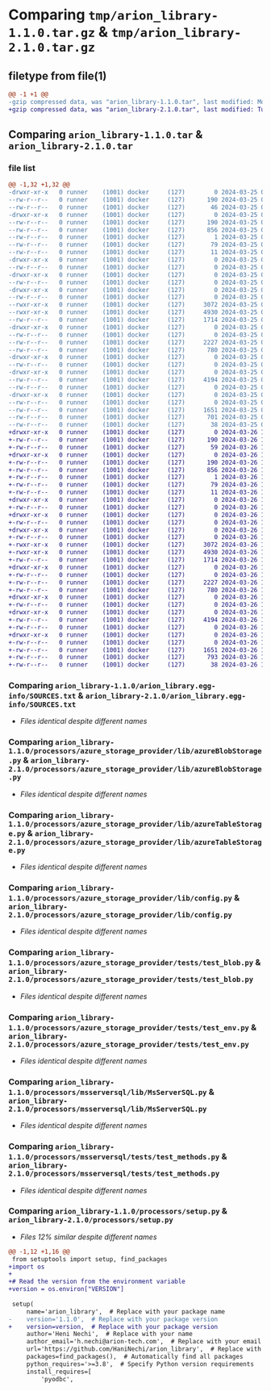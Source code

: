# Comparing `tmp/arion_library-1.1.0.tar.gz` & `tmp/arion_library-2.1.0.tar.gz`

## filetype from file(1)

```diff
@@ -1 +1 @@
-gzip compressed data, was "arion_library-1.1.0.tar", last modified: Mon Mar 25 01:06:23 2024, max compression
+gzip compressed data, was "arion_library-2.1.0.tar", last modified: Tue Mar 26 12:35:37 2024, max compression
```

## Comparing `arion_library-1.1.0.tar` & `arion_library-2.1.0.tar`

### file list

```diff
@@ -1,32 +1,32 @@
-drwxr-xr-x   0 runner    (1001) docker     (127)        0 2024-03-25 01:06:23.562482 arion_library-1.1.0/
--rw-r--r--   0 runner    (1001) docker     (127)      190 2024-03-25 01:06:23.562482 arion_library-1.1.0/PKG-INFO
--rw-r--r--   0 runner    (1001) docker     (127)       46 2024-03-25 01:06:08.000000 arion_library-1.1.0/README.md
-drwxr-xr-x   0 runner    (1001) docker     (127)        0 2024-03-25 01:06:23.562482 arion_library-1.1.0/arion_library.egg-info/
--rw-r--r--   0 runner    (1001) docker     (127)      190 2024-03-25 01:06:23.000000 arion_library-1.1.0/arion_library.egg-info/PKG-INFO
--rw-r--r--   0 runner    (1001) docker     (127)      856 2024-03-25 01:06:23.000000 arion_library-1.1.0/arion_library.egg-info/SOURCES.txt
--rw-r--r--   0 runner    (1001) docker     (127)        1 2024-03-25 01:06:23.000000 arion_library-1.1.0/arion_library.egg-info/dependency_links.txt
--rw-r--r--   0 runner    (1001) docker     (127)       79 2024-03-25 01:06:23.000000 arion_library-1.1.0/arion_library.egg-info/requires.txt
--rw-r--r--   0 runner    (1001) docker     (127)       11 2024-03-25 01:06:23.000000 arion_library-1.1.0/arion_library.egg-info/top_level.txt
-drwxr-xr-x   0 runner    (1001) docker     (127)        0 2024-03-25 01:06:23.562482 arion_library-1.1.0/processors/
--rw-r--r--   0 runner    (1001) docker     (127)        0 2024-03-25 01:06:08.000000 arion_library-1.1.0/processors/__init__.py
-drwxr-xr-x   0 runner    (1001) docker     (127)        0 2024-03-25 01:06:23.562482 arion_library-1.1.0/processors/azure_storage_provider/
--rw-r--r--   0 runner    (1001) docker     (127)        0 2024-03-25 01:06:08.000000 arion_library-1.1.0/processors/azure_storage_provider/__init__.py
-drwxr-xr-x   0 runner    (1001) docker     (127)        0 2024-03-25 01:06:23.562482 arion_library-1.1.0/processors/azure_storage_provider/lib/
--rw-r--r--   0 runner    (1001) docker     (127)        0 2024-03-25 01:06:08.000000 arion_library-1.1.0/processors/azure_storage_provider/lib/__init__.py
--rwxr-xr-x   0 runner    (1001) docker     (127)     3072 2024-03-25 01:06:08.000000 arion_library-1.1.0/processors/azure_storage_provider/lib/azureBlobStorage.py
--rwxr-xr-x   0 runner    (1001) docker     (127)     4930 2024-03-25 01:06:08.000000 arion_library-1.1.0/processors/azure_storage_provider/lib/azureTableStorage.py
--rw-r--r--   0 runner    (1001) docker     (127)     1714 2024-03-25 01:06:08.000000 arion_library-1.1.0/processors/azure_storage_provider/lib/config.py
-drwxr-xr-x   0 runner    (1001) docker     (127)        0 2024-03-25 01:06:23.562482 arion_library-1.1.0/processors/azure_storage_provider/tests/
--rw-r--r--   0 runner    (1001) docker     (127)        0 2024-03-25 01:06:08.000000 arion_library-1.1.0/processors/azure_storage_provider/tests/__init__.py
--rw-r--r--   0 runner    (1001) docker     (127)     2227 2024-03-25 01:06:08.000000 arion_library-1.1.0/processors/azure_storage_provider/tests/test_blob.py
--rw-r--r--   0 runner    (1001) docker     (127)      780 2024-03-25 01:06:08.000000 arion_library-1.1.0/processors/azure_storage_provider/tests/test_env.py
-drwxr-xr-x   0 runner    (1001) docker     (127)        0 2024-03-25 01:06:23.562482 arion_library-1.1.0/processors/msserversql/
--rw-r--r--   0 runner    (1001) docker     (127)        0 2024-03-25 01:06:08.000000 arion_library-1.1.0/processors/msserversql/__init__.py
-drwxr-xr-x   0 runner    (1001) docker     (127)        0 2024-03-25 01:06:23.562482 arion_library-1.1.0/processors/msserversql/lib/
--rw-r--r--   0 runner    (1001) docker     (127)     4194 2024-03-25 01:06:08.000000 arion_library-1.1.0/processors/msserversql/lib/MsServerSQL.py
--rw-r--r--   0 runner    (1001) docker     (127)        0 2024-03-25 01:06:08.000000 arion_library-1.1.0/processors/msserversql/lib/__init__.py
-drwxr-xr-x   0 runner    (1001) docker     (127)        0 2024-03-25 01:06:23.562482 arion_library-1.1.0/processors/msserversql/tests/
--rw-r--r--   0 runner    (1001) docker     (127)        0 2024-03-25 01:06:08.000000 arion_library-1.1.0/processors/msserversql/tests/__init__.py
--rw-r--r--   0 runner    (1001) docker     (127)     1651 2024-03-25 01:06:08.000000 arion_library-1.1.0/processors/msserversql/tests/test_methods.py
--rw-r--r--   0 runner    (1001) docker     (127)      701 2024-03-25 01:06:08.000000 arion_library-1.1.0/processors/setup.py
--rw-r--r--   0 runner    (1001) docker     (127)       38 2024-03-25 01:06:23.566482 arion_library-1.1.0/setup.cfg
+drwxr-xr-x   0 runner    (1001) docker     (127)        0 2024-03-26 12:35:37.267429 arion_library-2.1.0/
+-rw-r--r--   0 runner    (1001) docker     (127)      190 2024-03-26 12:35:37.267429 arion_library-2.1.0/PKG-INFO
+-rw-r--r--   0 runner    (1001) docker     (127)       59 2024-03-26 12:35:31.000000 arion_library-2.1.0/README.md
+drwxr-xr-x   0 runner    (1001) docker     (127)        0 2024-03-26 12:35:37.267429 arion_library-2.1.0/arion_library.egg-info/
+-rw-r--r--   0 runner    (1001) docker     (127)      190 2024-03-26 12:35:37.000000 arion_library-2.1.0/arion_library.egg-info/PKG-INFO
+-rw-r--r--   0 runner    (1001) docker     (127)      856 2024-03-26 12:35:37.000000 arion_library-2.1.0/arion_library.egg-info/SOURCES.txt
+-rw-r--r--   0 runner    (1001) docker     (127)        1 2024-03-26 12:35:37.000000 arion_library-2.1.0/arion_library.egg-info/dependency_links.txt
+-rw-r--r--   0 runner    (1001) docker     (127)       79 2024-03-26 12:35:37.000000 arion_library-2.1.0/arion_library.egg-info/requires.txt
+-rw-r--r--   0 runner    (1001) docker     (127)       11 2024-03-26 12:35:37.000000 arion_library-2.1.0/arion_library.egg-info/top_level.txt
+drwxr-xr-x   0 runner    (1001) docker     (127)        0 2024-03-26 12:35:37.267429 arion_library-2.1.0/processors/
+-rw-r--r--   0 runner    (1001) docker     (127)        0 2024-03-26 12:35:31.000000 arion_library-2.1.0/processors/__init__.py
+drwxr-xr-x   0 runner    (1001) docker     (127)        0 2024-03-26 12:35:37.267429 arion_library-2.1.0/processors/azure_storage_provider/
+-rw-r--r--   0 runner    (1001) docker     (127)        0 2024-03-26 12:35:31.000000 arion_library-2.1.0/processors/azure_storage_provider/__init__.py
+drwxr-xr-x   0 runner    (1001) docker     (127)        0 2024-03-26 12:35:37.267429 arion_library-2.1.0/processors/azure_storage_provider/lib/
+-rw-r--r--   0 runner    (1001) docker     (127)        0 2024-03-26 12:35:31.000000 arion_library-2.1.0/processors/azure_storage_provider/lib/__init__.py
+-rwxr-xr-x   0 runner    (1001) docker     (127)     3072 2024-03-26 12:35:31.000000 arion_library-2.1.0/processors/azure_storage_provider/lib/azureBlobStorage.py
+-rwxr-xr-x   0 runner    (1001) docker     (127)     4930 2024-03-26 12:35:31.000000 arion_library-2.1.0/processors/azure_storage_provider/lib/azureTableStorage.py
+-rw-r--r--   0 runner    (1001) docker     (127)     1714 2024-03-26 12:35:31.000000 arion_library-2.1.0/processors/azure_storage_provider/lib/config.py
+drwxr-xr-x   0 runner    (1001) docker     (127)        0 2024-03-26 12:35:37.267429 arion_library-2.1.0/processors/azure_storage_provider/tests/
+-rw-r--r--   0 runner    (1001) docker     (127)        0 2024-03-26 12:35:31.000000 arion_library-2.1.0/processors/azure_storage_provider/tests/__init__.py
+-rw-r--r--   0 runner    (1001) docker     (127)     2227 2024-03-26 12:35:31.000000 arion_library-2.1.0/processors/azure_storage_provider/tests/test_blob.py
+-rw-r--r--   0 runner    (1001) docker     (127)      780 2024-03-26 12:35:31.000000 arion_library-2.1.0/processors/azure_storage_provider/tests/test_env.py
+drwxr-xr-x   0 runner    (1001) docker     (127)        0 2024-03-26 12:35:37.267429 arion_library-2.1.0/processors/msserversql/
+-rw-r--r--   0 runner    (1001) docker     (127)        0 2024-03-26 12:35:31.000000 arion_library-2.1.0/processors/msserversql/__init__.py
+drwxr-xr-x   0 runner    (1001) docker     (127)        0 2024-03-26 12:35:37.267429 arion_library-2.1.0/processors/msserversql/lib/
+-rw-r--r--   0 runner    (1001) docker     (127)     4194 2024-03-26 12:35:31.000000 arion_library-2.1.0/processors/msserversql/lib/MsServerSQL.py
+-rw-r--r--   0 runner    (1001) docker     (127)        0 2024-03-26 12:35:31.000000 arion_library-2.1.0/processors/msserversql/lib/__init__.py
+drwxr-xr-x   0 runner    (1001) docker     (127)        0 2024-03-26 12:35:37.267429 arion_library-2.1.0/processors/msserversql/tests/
+-rw-r--r--   0 runner    (1001) docker     (127)        0 2024-03-26 12:35:31.000000 arion_library-2.1.0/processors/msserversql/tests/__init__.py
+-rw-r--r--   0 runner    (1001) docker     (127)     1651 2024-03-26 12:35:31.000000 arion_library-2.1.0/processors/msserversql/tests/test_methods.py
+-rw-r--r--   0 runner    (1001) docker     (127)      793 2024-03-26 12:35:31.000000 arion_library-2.1.0/processors/setup.py
+-rw-r--r--   0 runner    (1001) docker     (127)       38 2024-03-26 12:35:37.267429 arion_library-2.1.0/setup.cfg
```

### Comparing `arion_library-1.1.0/arion_library.egg-info/SOURCES.txt` & `arion_library-2.1.0/arion_library.egg-info/SOURCES.txt`

 * *Files identical despite different names*

### Comparing `arion_library-1.1.0/processors/azure_storage_provider/lib/azureBlobStorage.py` & `arion_library-2.1.0/processors/azure_storage_provider/lib/azureBlobStorage.py`

 * *Files identical despite different names*

### Comparing `arion_library-1.1.0/processors/azure_storage_provider/lib/azureTableStorage.py` & `arion_library-2.1.0/processors/azure_storage_provider/lib/azureTableStorage.py`

 * *Files identical despite different names*

### Comparing `arion_library-1.1.0/processors/azure_storage_provider/lib/config.py` & `arion_library-2.1.0/processors/azure_storage_provider/lib/config.py`

 * *Files identical despite different names*

### Comparing `arion_library-1.1.0/processors/azure_storage_provider/tests/test_blob.py` & `arion_library-2.1.0/processors/azure_storage_provider/tests/test_blob.py`

 * *Files identical despite different names*

### Comparing `arion_library-1.1.0/processors/azure_storage_provider/tests/test_env.py` & `arion_library-2.1.0/processors/azure_storage_provider/tests/test_env.py`

 * *Files identical despite different names*

### Comparing `arion_library-1.1.0/processors/msserversql/lib/MsServerSQL.py` & `arion_library-2.1.0/processors/msserversql/lib/MsServerSQL.py`

 * *Files identical despite different names*

### Comparing `arion_library-1.1.0/processors/msserversql/tests/test_methods.py` & `arion_library-2.1.0/processors/msserversql/tests/test_methods.py`

 * *Files identical despite different names*

### Comparing `arion_library-1.1.0/processors/setup.py` & `arion_library-2.1.0/processors/setup.py`

 * *Files 12% similar despite different names*

```diff
@@ -1,12 +1,16 @@
 from setuptools import setup, find_packages
+import os
+
+# Read the version from the environment variable
+version = os.environ["VERSION"]
 
 setup(
     name='arion_library',  # Replace with your package name
-    version='1.1.0',  # Replace with your package version
+    version=version,  # Replace with your package version
     author='Heni Nechi',  # Replace with your name
     author_email='h.nechi@arion-tech.com',  # Replace with your email
     url='https://github.com/HaniNechi/arion_library',  # Replace with your repository URL
     packages=find_packages(),  # Automatically find all packages
     python_requires='>=3.8',  # Specify Python version requirements
     install_requires=[
         'pyodbc',
```


